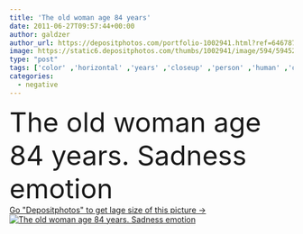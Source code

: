 ```yaml
---
title: 'The old woman age 84 years'
date: 2011-06-27T09:57:44+00:00
author: galdzer
author_url: https://depositphotos.com/portfolio-1002941.html?ref=64678756
image: https://static6.depositphotos.com/thumbs/1002941/image/594/5945279/api_thumb_450.jpg?forcejpeg=true
type: "post"
tags: ['color' ,'horizontal' ,'years' ,'closeup' ,'person' ,'human' ,'one' ,'wrap' ,'people' ,'women' ,'laughing' ,'outdoors' ,'vitality' ,'cheerful' ,'nature' ,'portrait' ,'caucasian' ,'hair' ,'healthy' ,'head' ,'life' ,'face' ,'old' ,'gray' ,'emotion' ,'real' ,'woman' ,'age' ,'monochrome' ,'wood' ,'only' ,'fence' ,'aging' ,'grandmother' ,'negative' ,'mature' ,'positivity' ,'seniors' ,'retirement' ,'sadness' ,'expressing' ,'mother' ,'crease' ,'poverty' ,'wrinkle' ,'crinkle' ,'process' ,'the' ,'80s' ,'80 90' ]
categories: 
  - negative
---
```

<div aling="center">
            <font size="60"> The old woman age 84 years. Sadness emotion</font>   
</div>
<div>
    <a href='https://static6.depositphotos.com/thumbs/1002941/image/594/5945279/api_thumb_450.jpg?forcejpeg=true?ref=64678756' target=_blank > Go "Depositphotos" to get lage size of this picture ->
        <img href='https://static6.depositphotos.com/thumbs/1002941/image/594/5945279/api_thumb_450.jpg?forcejpeg=true?ref=64678756' src='https://static6.depositphotos.com/1002941/594/i/950/depositphotos_5945279-stock-photo-the-old-woman-age-84.jpg?forcejpeg=true' alt='The old woman age 84 years. Sadness emotion' >
    </a>
</div>
